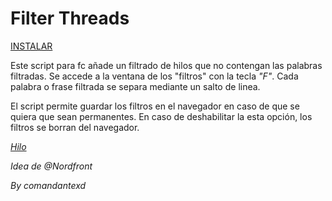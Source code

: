 # Filter Threads

[INSTALAR](https://github.com/Pytness/fc-script/raw/master/src/filterThreads/index.user.js)

Este script para fc añade un filtrado de hilos que no contengan las palabras filtradas.
Se accede a la ventana de los "filtros" con la tecla *"F"*.
Cada palabra o frase filtrada se separa mediante un salto de linea.

El script permite guardar los filtros en el navegador en caso de que se quiera que sean permanentes.
En caso de deshabilitar la esta opción, los filtros se borran del navegador.

*[Hilo](https://www.forocoches.com/foro/showthread.php?t=6633095)*

*Idea de @Nordfront*

*By comandantexd*

